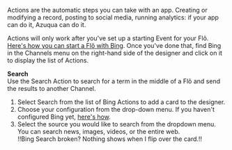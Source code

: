 Actions are the automatic steps you can take with an app. Creating or modifying a record, posting to social media, running analytics: if your app can do it, Azuqua can do it. 

Actions will only work after you've set up a starting Event for your Flõ. <a href="">Here's how you can start a Flõ with Bing</a>. Once you've done that, find Bing in the Channels menu on the right-hand side of the designer and click on it to display the list of Actions. 

**Search**   
Use the Search Action to search for a term in the middle of a Flõ and send the results to another Channel. 

1. Select Search from the list of Bing Actions to add a card to the designer. 
2. Choose your configuration from the drop-down menu. If you haven't configured  Bing yet, <a href="">here's how</a>.
3. Select the source you would like to search from the dropdown menu. You can search news, images, videos, or the entire web.   
!!Bing Search broken? Nothing shows when I flip over the card.!!
